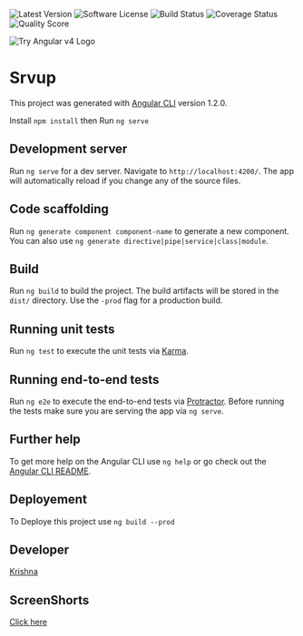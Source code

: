 ![Latest Version](https://img.shields.io/github/release/justinwalsh/daux.io.svg?style=flat-square)
![Software License](https://img.shields.io/badge/license-MIT-brightgreen.svg?style=flat-square)
![Build Status](https://img.shields.io/travis/onigoetz/daux.io/master.svg?style=flat-square)
![Coverage Status](https://img.shields.io/scrutinizer/coverage/g/onigoetz/daux.io.svg?style=flat-square)
![Quality Score](https://img.shields.io/scrutinizer/g/onigoetz/daux.io.svg?style=flat-square)



![Try Angular v4 Logo](https://www.valuecoders.com/blog/wp-content/uploads/2017/03/angular-4-release.jpg)

# Srvup

This project was generated with [Angular CLI](https://github.com/angular/angular-cli) version 1.2.0.

Install `npm install` then Run `ng serve`

## Development server

Run `ng serve` for a dev server. Navigate to `http://localhost:4200/`. The app will automatically reload if you change any of the source files.

## Code scaffolding

Run `ng generate component component-name` to generate a new component. You can also use `ng generate directive|pipe|service|class|module`.

## Build

Run `ng build` to build the project. The build artifacts will be stored in the `dist/` directory. Use the `-prod` flag for a production build.

## Running unit tests

Run `ng test` to execute the unit tests via [Karma](https://karma-runner.github.io).

## Running end-to-end tests

Run `ng e2e` to execute the end-to-end tests via [Protractor](http://www.protractortest.org/).
Before running the tests make sure you are serving the app via `ng serve`.

## Further help

To get more help on the Angular CLI use `ng help` or go check out the [Angular CLI README](https://github.com/angular/angular-cli/blob/master/README.md).

## Deployement 

To Deploye this project use `ng build --prod` 

## Developer

[Krishna](https://github.com/krishnaUIDev)

## ScreenShorts

[Click here](https://github.com/krishnaUIDev/Youtube/tree/master/src/Screenshorts)
